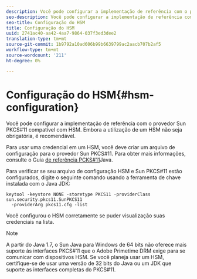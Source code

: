 ```yaml
---
description: Você pode configurar a implementação de referência com o provedor Sun PKCS#11 compatível com HSM. Embora a utilização de um HSM não seja obrigatória, é recomendável.
seo-description: Você pode configurar a implementação de referência com o provedor Sun PKCS#11 compatível com HSM. Embora a utilização de um HSM não seja obrigatória, é recomendável.
seo-title: Configuração do HSM
title: Configuração do HSM
uuid: 2741ac40-aa42-4aa7-9864-037f3ed3dee2
translation-type: tm+mt
source-git-commit: 1b9792a10ad606b99b6639799ac2aacb707b2af5
workflow-type: tm+mt
source-wordcount: '211'
ht-degree: 0%

---
```



# Configuração do HSM{#hsm-configuration}

Você pode configurar a implementação de referência com o provedor Sun PKCS#11 compatível com HSM. Embora a utilização de um HSM não seja obrigatória, é recomendável.

Para usar uma credencial em um HSM, você deve criar um arquivo de configuração para o provedor Sun PKCS#11. Para obter mais informações, consulte o Guia [de referência PCKS#11](https://docs.oracle.com/javase/1.5.0/docs/guide/security/p11guide.html)Java.

Para verificar se seu arquivo de configuração HSM e Sun PKCS#11 estão configurados, digite o seguinte comando usando a ferramenta de chave instalada com o Java JDK:

```
keytool -keystore NONE -storetype PKCS11 -providerClass sun.security.pkcs11.SunPKCS11 
  -providerArg pkcs11.cfg -list
```

Você configurou o HSM corretamente se puder visualização suas credenciais na lista.

>[!NOTE]
>
>A partir do Java 1.7, o Sun Java para Windows de 64 bits não oferece mais suporte às interfaces PKCS#11 que o Adobe Primetime DRM exige para se comunicar com dispositivos HSM. Se você planeja usar um HSM, certifique-se de usar uma versão de 32 bits do Java ou um JDK que suporte as interfaces completas do PKCS#11.

